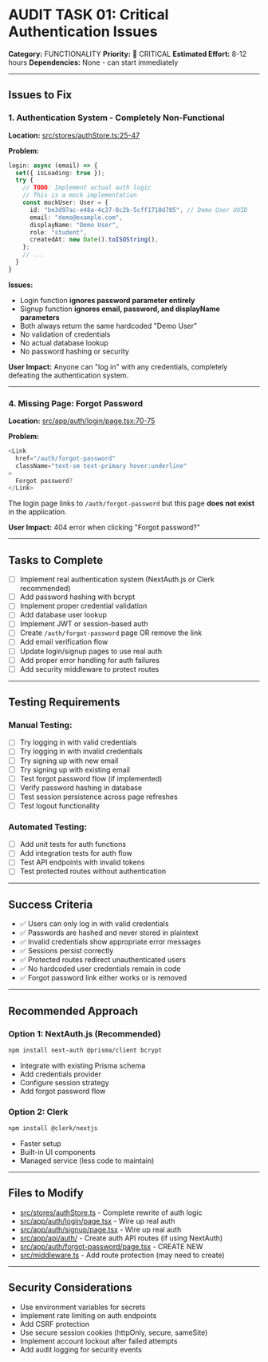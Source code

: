 # AUDIT TASK 01: Critical Authentication Issues

**Category:** FUNCTIONALITY
**Priority:** 🔴 CRITICAL
**Estimated Effort:** 8-12 hours
**Dependencies:** None - can start immediately

---

## Issues to Fix

### 1. Authentication System - Completely Non-Functional

**Location:** [src/stores/authStore.ts:25-47](src/stores/authStore.ts#L25-L47)

**Problem:**
```typescript
login: async (email) => {
  set({ isLoading: true });
  try {
    // TODO: Implement actual auth logic
    // This is a mock implementation
    const mockUser: User = {
      id: "be3d97ac-e48a-4c37-8c2b-5cff1710d785", // Demo User UUID
      email: "demo@example.com",
      displayName: "Demo User",
      role: "student",
      createdAt: new Date().toISOString(),
    };
    // ...
  }
}
```

**Issues:**
- Login function **ignores password parameter entirely**
- Signup function **ignores email, password, and displayName parameters**
- Both always return the same hardcoded "Demo User"
- No validation of credentials
- No actual database lookup
- No password hashing or security

**User Impact:** Anyone can "log in" with any credentials, completely defeating the authentication system.

---

### 4. Missing Page: Forgot Password

**Location:** [src/app/auth/login/page.tsx:70-75](src/app/auth/login/page.tsx#L70-L75)

**Problem:**
```typescript
<Link
  href="/auth/forgot-password"
  className="text-sm text-primary hover:underline"
>
  Forgot password?
</Link>
```

The login page links to `/auth/forgot-password` but this page **does not exist** in the application.

**User Impact:** 404 error when clicking "Forgot password?"

---

## Tasks to Complete

- [ ] Implement real authentication system (NextAuth.js or Clerk recommended)
- [ ] Add password hashing with bcrypt
- [ ] Implement proper credential validation
- [ ] Add database user lookup
- [ ] Implement JWT or session-based auth
- [ ] Create `/auth/forgot-password` page OR remove the link
- [ ] Add email verification flow
- [ ] Update login/signup pages to use real auth
- [ ] Add proper error handling for auth failures
- [ ] Add security middleware to protect routes

---

## Testing Requirements

### Manual Testing:
- [ ] Try logging in with valid credentials
- [ ] Try logging in with invalid credentials
- [ ] Try signing up with new email
- [ ] Try signing up with existing email
- [ ] Test forgot password flow (if implemented)
- [ ] Verify password hashing in database
- [ ] Test session persistence across page refreshes
- [ ] Test logout functionality

### Automated Testing:
- [ ] Add unit tests for auth functions
- [ ] Add integration tests for auth flow
- [ ] Test API endpoints with invalid tokens
- [ ] Test protected routes without authentication

---

## Success Criteria

- ✅ Users can only log in with valid credentials
- ✅ Passwords are hashed and never stored in plaintext
- ✅ Invalid credentials show appropriate error messages
- ✅ Sessions persist correctly
- ✅ Protected routes redirect unauthenticated users
- ✅ No hardcoded user credentials remain in code
- ✅ Forgot password link either works or is removed

---

## Recommended Approach

### Option 1: NextAuth.js (Recommended)
```bash
npm install next-auth @prisma/client bcrypt
```
- Integrate with existing Prisma schema
- Add credentials provider
- Configure session strategy
- Add forgot password flow

### Option 2: Clerk
```bash
npm install @clerk/nextjs
```
- Faster setup
- Built-in UI components
- Managed service (less code to maintain)

---

## Files to Modify

- [src/stores/authStore.ts](src/stores/authStore.ts) - Complete rewrite of auth logic
- [src/app/auth/login/page.tsx](src/app/auth/login/page.tsx) - Wire up real auth
- [src/app/auth/signup/page.tsx](src/app/auth/signup/page.tsx) - Wire up real auth
- [src/app/api/auth/](src/app/api/auth/) - Create auth API routes (if using NextAuth)
- [src/app/auth/forgot-password/page.tsx](src/app/auth/forgot-password/page.tsx) - CREATE NEW
- [src/middleware.ts](src/middleware.ts) - Add route protection (may need to create)

---

## Security Considerations

- Use environment variables for secrets
- Implement rate limiting on auth endpoints
- Add CSRF protection
- Use secure session cookies (httpOnly, secure, sameSite)
- Implement account lockout after failed attempts
- Add audit logging for security events
